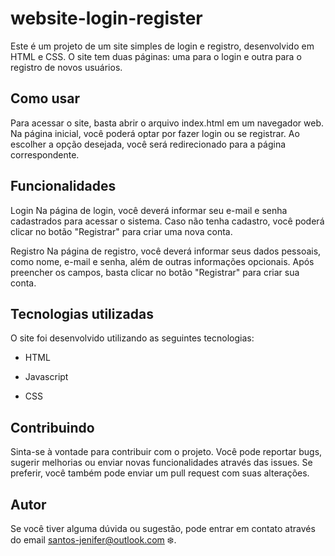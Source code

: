 # website-login-register
Este é um projeto de um site simples de login e registro, desenvolvido em HTML e CSS. O site tem duas páginas: uma para o login e outra para o registro de novos usuários.

## Como usar
Para acessar o site, basta abrir o arquivo index.html em um navegador web. Na página inicial, você poderá optar por fazer login ou se registrar. Ao escolher a opção desejada, você será redirecionado para a página correspondente.

## Funcionalidades
Login
Na página de login, você deverá informar seu e-mail e senha cadastrados para acessar o sistema. Caso não tenha cadastro, você poderá clicar no botão "Registrar" para criar uma nova conta.

Registro
Na página de registro, você deverá informar seus dados pessoais, como nome, e-mail e senha, além de outras informações opcionais. Após preencher os campos, basta clicar no botão "Registrar" para criar sua conta.

## Tecnologias utilizadas
O site foi desenvolvido utilizando as seguintes tecnologias:

- HTML
* Javascript
+ CSS

## Contribuindo
Sinta-se à vontade para contribuir com o projeto. Você pode reportar bugs, sugerir melhorias ou enviar novas funcionalidades através das issues. Se preferir, você também pode enviar um pull request com suas alterações.

## Autor
Se você tiver alguma dúvida ou sugestão, pode entrar em contato através do email santos-jenifer@outlook.com :snowflake:.

